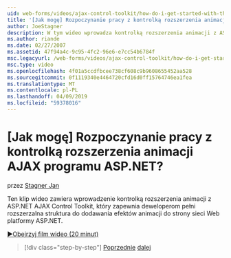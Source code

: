 ```yaml
---
uid: web-forms/videos/ajax-control-toolkit/how-do-i-get-started-with-the-aspnet-ajax-animation-extender-control
title: '[Jak mogę] Rozpoczynanie pracy z kontrolką rozszerzenia animacji AJAX programu ASP.NET? | Microsoft Docs'
author: JoeStagner
description: W tym wideo wprowadza kontrolką rozszerzenia animacji z ASP.NET AJAX Control Toolkit, który zapewnia deweloperom całkowicie rozszerzalny struktury...
ms.author: riande
ms.date: 02/27/2007
ms.assetid: 47f94a4c-9c95-4fc2-96e6-e7cc54b6784f
msc.legacyurl: /web-forms/videos/ajax-control-toolkit/how-do-i-get-started-with-the-aspnet-ajax-animation-extender-control
msc.type: video
ms.openlocfilehash: 4f01a5ccdfbcee738cf608c9b9608655452aa528
ms.sourcegitcommit: 0f1119340e4464720cfd16d0ff15764746ea1fea
ms.translationtype: MT
ms.contentlocale: pl-PL
ms.lasthandoff: 04/09/2019
ms.locfileid: "59378016"
---
```

# <a name="how-do-i-get-started-with-the-aspnet-ajax-animation-extender-control"></a>[Jak mogę] Rozpoczynanie pracy z kontrolką rozszerzenia animacji AJAX programu ASP.NET?

przez [Stagner Jan](https://github.com/JoeStagner)

Ten klip wideo zawiera wprowadzenie kontrolką rozszerzenia animacji z ASP.NET AJAX Control Toolkit, który zapewnia deweloperom pełni rozszerzalna struktura do dodawania efektów animacji do strony sieci Web platformy ASP.NET.

[&#9654;Obejrzyj film wideo (20 minut)](https://channel9.msdn.com/Blogs/ASP-NET-Site-Videos/how-do-i-get-started-with-the-aspnet-ajax-animation-extender-control)

> [!div class="step-by-step"]
> [Poprzednie](how-do-i-use-the-aspnet-ajax-passwordstrength-extender.md)
> [dalej](how-do-i-use-the-aspnet-ajax-confirmbutton-extender.md)
